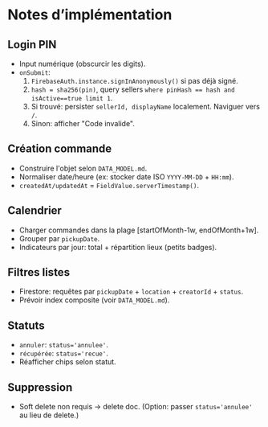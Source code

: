 # Notes d’implémentation

## Login PIN

- Input numérique (obscurcir les digits).
- `onSubmit`:
  1. `FirebaseAuth.instance.signInAnonymously()` si pas déjà signé.
  2. `hash = sha256(pin)`, query sellers `where pinHash == hash and isActive==true limit 1`.
  3. Si trouvé: persister `sellerId, displayName` localement. Naviguer vers `/`.
  4. Sinon: afficher "Code invalide".

## Création commande

- Construire l'objet selon `DATA_MODEL.md`.
- Normaliser date/heure (ex: stocker date ISO `YYYY-MM-DD` + `HH:mm`).
- `createdAt/updatedAt` = `FieldValue.serverTimestamp()`.

## Calendrier

- Charger commandes dans la plage [startOfMonth-1w, endOfMonth+1w].
- Grouper par `pickupDate`.
- Indicateurs par jour: total + répartition lieux (petits badges).

## Filtres listes

- Firestore: requêtes par `pickupDate` + `location` + `creatorId` + `status`.
- Prévoir index composite (voir `DATA_MODEL.md`).

## Statuts

- `annuler`: `status='annulee'`.
- `récupérée`: `status='recue'`.
- Réafficher chips selon statut.

## Suppression

- Soft delete non requis → delete doc. (Option: passer `status='annulee'` au lieu de delete.)
